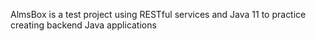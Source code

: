 AlmsBox is a test project using RESTful services and Java 11 to practice creating backend Java applications
